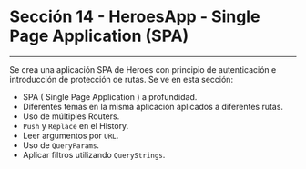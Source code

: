 # Sección 14 - HeroesApp - Single Page Application (SPA)
___

Se crea una aplicación SPA de Heroes con principio de autenticación e introducción de protección de rutas. Se ve en esta sección: 

- SPA ( Single Page Application ) a profundidad.
- Diferentes temas en la misma aplicación aplicados a diferentes rutas.
- Uso de múltiples Routers.
- `Push` y `Replace` en el History.
- Leer argumentos por `URL`.
- Uso de `QueryParams`.
- Aplicar filtros utilizando `QueryStrings`.

